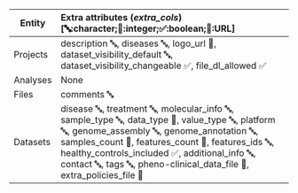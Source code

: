 
| Entity| Extra attributes (***extra_cols***) [🔤:character;🔢:integer;✅:boolean;🔗:URL] |
|--------------|:-----------------------|
|Projects| description 🔤, diseases 🔤, logo_url 🔗, dataset_visibility_default 🔤, dataset_visibility_changeable ✅, file_dl_allowed ✅                                                 |
|Analyses| None |      
|Files| comments 🔤                                                                                                                                                                  |
|Datasets| disease 🔤, treatment 🔤, molecular_info 🔤, sample_type 🔤, data_type 🔢, value_type 🔤, platform 🔤, genome_assembly 🔤, genome_annotation 🔤, samples_count 🔢, features_count 🔢, features_ids 🔤, healthy_controls_included ✅, additional_info 🔤, contact 🔤, tags 🔤, pheno-clinical_data_file 🔗, extra_policies_file 🔗  |
